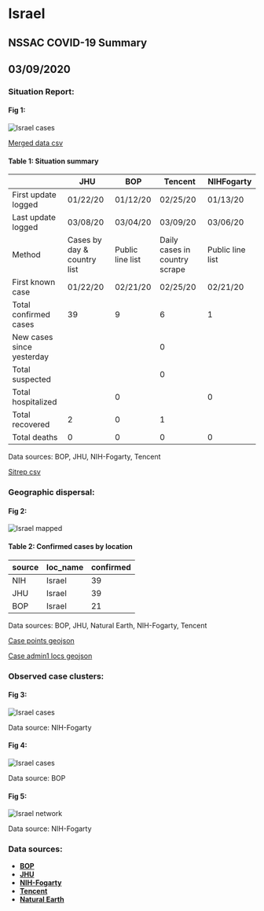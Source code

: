 # Israel
## NSSAC COVID-19 Summary
## 03/09/2020



### Situation Report:
#### Fig 1:
![Israel cases](../merged_histories/Israel_merged_histories.png)

[Merged data csv](https://github.com/SchlittDataSci/SchlittDataSci.github.io/blob/master/data/tables/Israel_merged_daily.csv)

#### Table 1: Situation summary


|                           | JHU                         | BOP              | Tencent                       | NIHFogarty       |
|---------------------------|-----------------------------|------------------|-------------------------------|------------------|
| First update logged       | 01/22/20                    | 01/12/20         | 02/25/20                      | 01/13/20         |
| Last update logged        | 03/08/20                    | 03/04/20         | 03/09/20                      | 03/06/20         |
| Method                    | Cases by day & country list | Public line list | Daily cases in country scrape | Public line list |
| First known case          | 01/22/20                    | 02/21/20         | 02/25/20                      | 02/21/20         |
| Total confirmed cases     | 39                          | 9                | 6                             | 1                |
| New cases since yesterday |                             |                  | 0                             |                  |
| Total suspected           |                             |                  | 0                             |                  |
| Total hospitalized        |                             | 0                |                               | 0                |
| Total recovered           | 2                           | 0                | 1                             |                  |
| Total deaths              | 0                           | 0                | 0                             | 0                |

Data sources: BOP, JHU, NIH-Fogarty, Tencent


[Sitrep csv](https://github.com/SchlittDataSci/SchlittDataSci.github.io/blob/master/data/tables/Israel_sitrep.csv)

### Geographic dispersal:
#### Fig 2:
![Israel mapped](../case_locs/Israel_case_locs.png)

#### Table 2: Confirmed cases by location


| source   | loc_name   |   confirmed |
|----------|------------|-------------|
| NIH      | Israel     |          39 |
| JHU      | Israel     |          39 |
| BOP      | Israel     |          21 |

Data sources: BOP, JHU, Natural Earth, NIH-Fogarty, Tencent


[Case points geojson](https://github.com/SchlittDataSci/SchlittDataSci.github.io/blob/master/data/shapes/Israel_case_locs.geojson)

[Case admin1 locs geojson](https://github.com/SchlittDataSci/SchlittDataSci.github.io/blob/master/data/shapes/Israel_admin1_locs.geojson)

### Observed case clusters:
#### Fig 3:
![Israel cases](../cluster_analysis/Israel_imported_cases_NIHFogarty.png)



Data source: NIH-Fogarty


#### Fig 4:
![Israel cases](../cluster_analysis/Israel_imported_cases_BOP.png)



Data source: BOP


#### Fig 5:
![Israel network](../autochthonous_networks/Israel_network.png)



Data source: NIH-Fogarty


### Data sources:
* **[BOP](https://github.com/beoutbreakprepared/nCoV2019)**
* **[JHU](https://github.com/CSSEGISandData/COVID-19)** 
* **[NIH-Fogarty](https://docs.google.com/spreadsheets/d/1jS24DjSPVWa4iuxuD4OAXrE3QeI8c9BC1hSlqr-NMiU/edit#gid=1187587451)** 
* **[Tencent](https://news.qq.com/zt2020/page/feiyan.htm)**
* **[Natural Earth](https://www.naturalearthdata.com/forums/forum/natural-earth-map-data/cultural-vectors/admin-1-states-provinces-and-their-boundaries/)**

<!-- Global site tag (gtag.js) - Google Analytics -->
<script async src="https://www.googletagmanager.com/gtag/js?id=UA-158816269-1"></script>
<script>
  window.dataLayer = window.dataLayer || [];
  function gtag(){dataLayer.push(arguments);}
  gtag('js', new Date());

  gtag('config', 'UA-158816269-1');
</script>